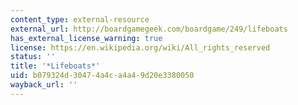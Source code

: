 ```yaml
---
content_type: external-resource
external_url: http://boardgamegeek.com/boardgame/249/lifeboats
has_external_license_warning: true
license: https://en.wikipedia.org/wiki/All_rights_reserved
status: ''
title: '*Lifeboats*'
uid: b079324d-3047-4a4c-a4a4-9d20e3380050
wayback_url: ''
---
```

